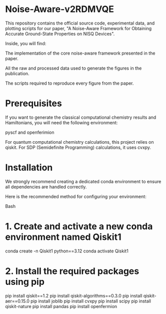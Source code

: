 # Noise-Aware-v2RDMVQE

This repository contains the official source code, experimental data, and plotting scripts for our paper, "A Noise-Aware Framework for Obtaining Accurate Ground-State Properties on NISQ Devices".

Inside, you will find:

The implementation of the core noise-aware framework presented in the paper.

All the raw and processed data used to generate the figures in the publication.

The scripts required to reproduce every figure from the paper.

# Prerequisites

If you want to generate the classical computational chemistry results and Hamiltonians, you will need the following environment:

pyscf and openferimion

For quantum computational chemistry calculations, this project relies on qiskit. For SDP (Semidefinite Programming) calculations, it uses cvxpy.

# Installation

We strongly recommend creating a dedicated conda environment to ensure all dependencies are handled correctly.

Here is the recommended method for configuring your environment:

Bash

# 1. Create and activate a new conda environment named Qiskit1
conda create -n Qiskit1 python==3.12
conda activate Qiskit1

# 2. Install the required packages using pip
pip install qiskit==1.2
pip install qiskit-algorithms==0.3.0
pip install qiskit-aer==0.15.0
pip install joblib
pip install cvxpy
pip install scipy
pip install qiskit-nature
pip install pandas
pip install openfermion
